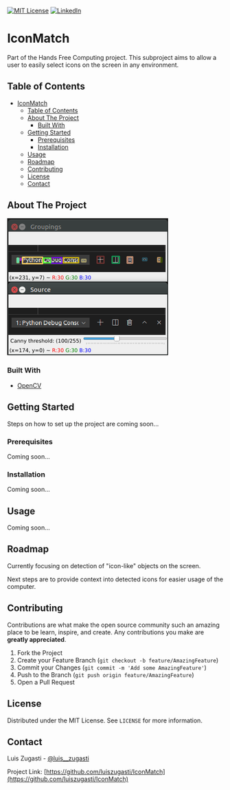 [![MIT License][license-shield]][license-url]
[![LinkedIn][linkedin-shield]][linkedin-url]

# IconMatch

Part of the Hands Free Computing project. This subproject aims to allow a user to easily select icons on the screen in any environment.

## Table of Contents

- [IconMatch](#iconmatch)
  - [Table of Contents](#table-of-contents)
  - [About The Project](#about-the-project)
    - [Built With](#built-with)
  - [Getting Started](#getting-started)
    - [Prerequisites](#prerequisites)
    - [Installation](#installation)
  - [Usage](#usage)
  - [Roadmap](#roadmap)
  - [Contributing](#contributing)
  - [License](#license)
  - [Contact](#contact)

## About The Project

[![Product Name Screen Shot][product-screenshot]](https://luiszugasti.me)

### Built With

- [OpenCV](https://opencv.org)

<!-- GETTING STARTED -->

## Getting Started

Steps on how to set up the project are coming soon...

### Prerequisites

Coming soon...

### Installation

Coming soon...

## Usage

Coming soon...

## Roadmap

Currently focusing on detection of "icon-like" objects on the screen.

Next steps are to provide context into detected icons for easier usage of the computer.

## Contributing

Contributions are what make the open source community such an amazing place to be learn, inspire, and create. Any contributions you make are **greatly appreciated**.

1. Fork the Project
2. Create your Feature Branch (`git checkout -b feature/AmazingFeature`)
3. Commit your Changes (`git commit -m 'Add some AmazingFeature'`)
4. Push to the Branch (`git push origin feature/AmazingFeature`)
5. Open a Pull Request

## License

Distributed under the MIT License. See `LICENSE` for more information.

## Contact

Luis Zugasti - [@luis\_\_zugasti](https://twitter.com/luis__zugasti)

Project Link: [https://github.com/luiszugasti/IconMatch](https://github.com/luiszugasti/IconMatch)

[contributors-shield]: https://img.shields.io/github/contributors/luiszugasti/repo.svg?style=flat-square
[contributors-url]: https://github.com/luiszugasti/repo/graphs/contributors
[forks-shield]: https://img.shields.io/github/forks/luiszugasti/repo.svg?style=flat-square
[forks-url]: https://github.com/luiszugasti/repo/network/members
[stars-shield]: https://img.shields.io/github/stars/luiszugasti/repo.svg?style=flat-square
[stars-url]: https://github.com/luiszugasti/repo/stargazers
[issues-shield]: https://img.shields.io/github/issues/luiszugasti/repo.svg?style=flat-square
[issues-url]: https://github.com/luiszugasti/repo/issues
[license-shield]: https://img.shields.io/github/license/luiszugasti/repo.svg?style=flat-square
[license-url]: https://github.com/luiszugasti/repo/blob/main/LICENSE.txt
[linkedin-shield]: https://img.shields.io/badge/-LinkedIn-black.svg?style=flat-square&logo=linkedin&colorB=555
[linkedin-url]: https://linkedin.com/in/luiszugasti
[product-screenshot]: images/screenshot.png
